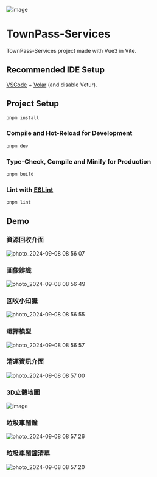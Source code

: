 ![image](https://github.com/user-attachments/assets/10b97105-3edb-45b7-848e-3eb67c8afeed)

# TownPass-Services

TownPass-Services project made with Vue3 in Vite.

## Recommended IDE Setup

[VSCode](https://code.visualstudio.com/) + [Volar](https://marketplace.visualstudio.com/items?itemName=Vue.volar) (and disable Vetur).

## Project Setup

```sh
pnpm install
```

### Compile and Hot-Reload for Development

```sh
pnpm dev
```

### Type-Check, Compile and Minify for Production

```sh
pnpm build
```

### Lint with [ESLint](https://eslint.org/)

```sh
pnpm lint
```
## Demo
### 資源回收介面
![photo_2024-09-08 08 56 07](https://github.com/user-attachments/assets/8712a977-1143-45b5-9e5c-f74526bfe6a3)
### 圖像辨識
![photo_2024-09-08 08 56 49](https://github.com/user-attachments/assets/1dcf9c99-b486-442f-9ad0-e09445e82db3)
### 回收小知識
![photo_2024-09-08 08 56 55](https://github.com/user-attachments/assets/c5ebee5f-f9bd-4e5d-8858-9e66405be567)
### 選擇模型
![photo_2024-09-08 08 56 57](https://github.com/user-attachments/assets/b1483f38-4e45-4a40-9821-1e5390d485cb)
### 清運資訊介面
![photo_2024-09-08 08 57 00](https://github.com/user-attachments/assets/7e486a83-c400-4838-8402-b4a77c460897)
### 3D立體地圖
![image](https://github.com/user-attachments/assets/ef295b82-a14c-4826-b2e8-7fbbad633b5c)
### 垃圾車鬧鐘
![photo_2024-09-08 08 57 26](https://github.com/user-attachments/assets/f29d9b3d-35ba-499c-a57b-4aed26f8b540)
### 垃圾車鬧鐘清單
![photo_2024-09-08 08 57 20](https://github.com/user-attachments/assets/ea0c6545-9c44-4c92-ba18-2979aac6f49e)

